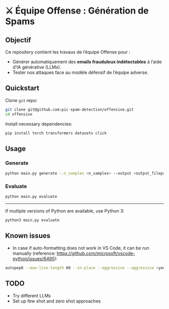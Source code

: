 # ⚔️ Équipe Offense : Génération de Spams

## **Objectif**

Ce repository contient les travaux de l’équipe Offense pour :

- Générer automatiquement des **emails frauduleux indétectables** à l’aide d’IA générative (LLMs).
- Tester nos attaques face au modèle défensif de l’équipe adverse.

## **Quickstart**

Clone `git` repo:

```bash
git clone git@github.com:pic-spam-detection/offensive.git
cd offensive
```

Install necessary dependencies:

```bash
pip install torch transformers datasets click
```

## **Usage**

### Generate

```bash
python main.py generate --n_samples <n_samples> --output <output_filepath>
```

### Evaluate

```bash
python main.py evaluate
```

---

If mutliple versions of Python are available, use Python 3:

```bash
python3 main.py evaluate
```

## **Known issues**

- In case if auto-formatting does not work in VS Code, it can be run manually (reference: https://github.com/microsoft/vscode-python/issues/6495):

```bash
autopep8 --max-line-length 60 --in-place --aggressive --aggressive <your_file>.py
```

## TODO

- Try different LLMs
- Set up few shot and zero shot approaches
